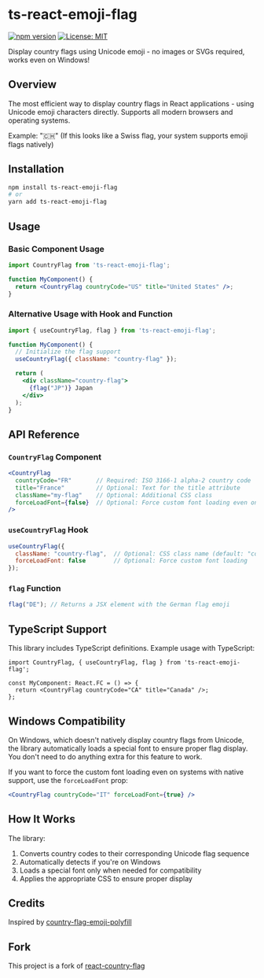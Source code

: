 # ts-react-emoji-flag

[![npm version](https://badge.fury.io/js/ts-react-emoji-flag.svg)](https://www.npmjs.com/package/ts-react-emoji-flag)
[![License: MIT](https://img.shields.io/badge/License-MIT-blue.svg)](https://opensource.org/licenses/MIT)

Display country flags using Unicode emoji - no images or SVGs required, works even on Windows!

## Overview

The most efficient way to display country flags in React applications - using Unicode emoji characters directly. Supports all modern browsers and operating systems.

Example: "🇨🇭" (If this looks like a Swiss flag, your system supports emoji flags natively)

## Installation

```bash
npm install ts-react-emoji-flag
# or
yarn add ts-react-emoji-flag
```

## Usage

### Basic Component Usage

```jsx
import CountryFlag from 'ts-react-emoji-flag';

function MyComponent() {
  return <CountryFlag countryCode="US" title="United States" />;
}
```

### Alternative Usage with Hook and Function

```jsx
import { useCountryFlag, flag } from 'ts-react-emoji-flag';

function MyComponent() {
  // Initialize the flag support
  useCountryFlag({ className: "country-flag" });

  return (
    <div className="country-flag">
      {flag("JP")} Japan
    </div>
  );
}
```

## API Reference

### `CountryFlag` Component

```jsx
<CountryFlag 
  countryCode="FR"       // Required: ISO 3166-1 alpha-2 country code
  title="France"         // Optional: Text for the title attribute
  className="my-flag"    // Optional: Additional CSS class
  forceLoadFont={false}  // Optional: Force custom font loading even on systems with native support
/>
```

### `useCountryFlag` Hook

```jsx
useCountryFlag({
  className: "country-flag",  // Optional: CSS class name (default: "country-flag")
  forceLoadFont: false        // Optional: Force custom font loading
});
```

### `flag` Function

```jsx
flag("DE"); // Returns a JSX element with the German flag emoji
```

## TypeScript Support

This library includes TypeScript definitions. Example usage with TypeScript:

```tsx
import CountryFlag, { useCountryFlag, flag } from 'ts-react-emoji-flag';

const MyComponent: React.FC = () => {
  return <CountryFlag countryCode="CA" title="Canada" />;
};
```

## Windows Compatibility

On Windows, which doesn't natively display country flags from Unicode, the library automatically loads a special font to ensure proper flag display. You don't need to do anything extra for this feature to work.

If you want to force the custom font loading even on systems with native support, use the `forceLoadFont` prop:

```jsx
<CountryFlag countryCode="IT" forceLoadFont={true} />
```

## How It Works

The library:
1. Converts country codes to their corresponding Unicode flag sequence
2. Automatically detects if you're on Windows
3. Loads a special font only when needed for compatibility
4. Applies the appropriate CSS to ensure proper display

## Credits

Inspired by [country-flag-emoji-polyfill](https://github.com/talkjs/country-flag-emoji-polyfill)

## Fork

This project is a fork of [react-country-flag](https://github.com/fixthestatusquo/react-emoji-flag)